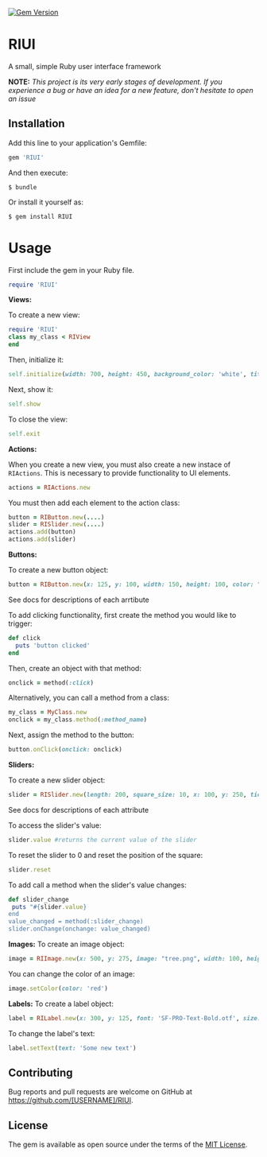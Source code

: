 [![Gem Version](https://badge.fury.io/rb/RIUI.svg)](https://badge.fury.io/rb/RIUI)
# RIUI

A small, simple Ruby user interface framework

**NOTE:** *This project is its very early stages of development. If you experience a bug or have an idea for a new feature, don't hesitate to open an issue*

## Installation

Add this line to your application's Gemfile:

```ruby
gem 'RIUI'
```

And then execute:

    $ bundle

Or install it yourself as:

    $ gem install RIUI

# Usage

First include the gem in your Ruby file.
```rb
require 'RIUI'
```
**Views:**

To create a new view:
```rb
require 'RIUI'
class my_class < RIView
end
```
Then, initialize it:
```rb
self.initialize(width: 700, height: 450, background_color: 'white', title: 'RIUI')
```
Next, show it:
```rb
self.show
```
To close the view:
```rb
self.exit
```

**Actions:**

When you create a new view, you must also create a new instace of `RIActions`. This is necessary to provide functionality to UI elements.
```rb
actions = RIActions.new
```
You must then add each element to the action class:
```rb
button = RIButton.new(....)
slider = RISlider.new(....)
actions.add(button)
actions.add(slider)
```

**Buttons:**

To create a new button object:
```rb
button = RIButton.new(x: 125, y: 100, width: 150, height: 100, color: "green", hover_color: "blue")
```

See docs for descriptions of each arrtibute

To add clicking functionality, first create the method you would like to trigger:
```rb
def click
  puts 'button clicked'
end
 ```
 Then, create an object with that method:
 ```rb
 onclick = method(:click)
 ```
 Alternatively, you can call a method from a class:
 ```rb
 my_class = MyClass.new
 onclick = my_class.method(:method_name)
 ```
 Next, assign the method to the button:
 ```rb
 button.onClick(onclick: onclick)
 ```
 
 **Sliders:**
 
 To create a new slider object:
 ```rb
 slider = RISlider.new(length: 200, square_size: 10, x: 100, y: 250, ticks: 20)
 ```
 
 See docs for descriptions of each attribute
 
 To access the slider's value:
 ```rb
 slider.value #returns the current value of the slider
 ```
 To reset the slider to 0 and reset the position of the square:
 ```rb
 slider.reset
 ```
 To add call a method when the slider's value changes:
 ```rb
 def slider_change
  puts "#{slider.value}
 end
 value_changed = method(:slider_change)
 slider.onChange(onchange: value_changed)
 ```
 
 **Images:**
 To create an image object:
 ```rb
 image = RIImage.new(x: 500, y: 275, image: "tree.png", width: 100, height: 75)
 ```
 You can change the color of an image:
 ```rb
 image.setColor(color: 'red')
 ```
 
 **Labels:**
 To create a label object:
 ```rb
 label = RILabel.new(x: 300, y: 125, font: 'SF-PRO-Text-Bold.otf', size: 20, color: 'black', text: 'Hello World!')
 ```
 To change the label's text:
 ```rb
 label.setText(text: 'Some new text')
 ```

## Contributing

Bug reports and pull requests are welcome on GitHub at https://github.com/[USERNAME]/RIUI.

## License

The gem is available as open source under the terms of the [MIT License](https://opensource.org/licenses/MIT).
